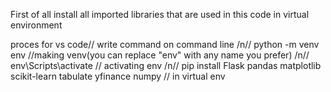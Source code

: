 First of all install all imported libraries that are used in this code in virtual environment

proces for vs code// write command on command line
/n//  python -m venv env  //making venv(you can replace "env" with any name you prefer)
/n// env\Scripts\activate  // activating env
/n// pip install Flask pandas matplotlib scikit-learn tabulate yfinance numpy // in virtual env
